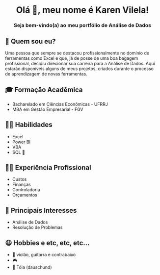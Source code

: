 <h1 align="center"> Olá 👋, meu nome é Karen Vilela!</h1>
<h3 align="center">Seja bem-vindo(a) ao meu portfólio de Análise de Dados</h3>


## 💬 Quem sou eu?
Uma pessoa que sempre se destacou profissionalmente no domínio de ferramentas como Excel e que, já de posse de uma boa bagagem profissional, decidiu direcionar sua carreira para a Análise de Dados. Aqui estarão disponíveis alguns de meus projetos, criados durante o processo de aprendizagem de novas ferramentas.


## 🎓 Formação Acadêmica

- Bacharelado em Ciências Econômicas - UFRRJ
- MBA em Gestão Empresarial - FGV

## 💪🏻 Habilidades
- Excel
- Power BI
- VBA
- SQL 🌱

## 🧑‍💼 Experiência Profissional

- Custos
- Finanças
- Controladoria
- Orçamentos

## 🎯 Principais Interesses
- Análise de Dados
- Resolução de Problemas

## 😃 Hobbies e etc, etc, etc...
- 🎸 violão, guitarra e contrabaixo
- 🎮 
- 🐶 Tóia (dauschund)




